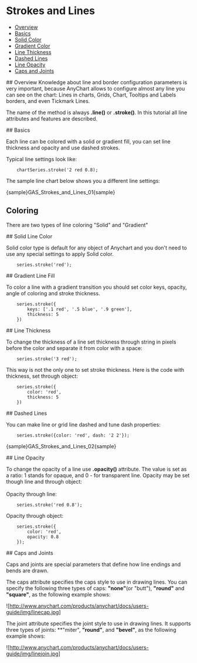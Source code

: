 # Strokes and Lines                                                                              

* [Overview](#overview)
* [Basics](#basics)
* [Solid Color](#solid)
* [Gradient Color](#gradient)
* [Line Thickness](#thickness)
* [Dashed Lines](#dashed)
* [Line Opacity](#opacity)
* [Caps and Joints](#caps-joints)
                          
<a name="overview"/>
## Overview
Knowledge about line and border configuration parameters is very important, because AnyChart allows to configure almost any line you can see on the chart: Lines in charts, Grids, Chart, Tooltips and Labels borders, and even Tickmark Lines.

The name of the method is always **.line()** or **.stroke()**.
In this tutorial all line attributes and features are described.

<a name="basics"/>
## Basics

Each line can be colored with a solid or gradient fill, you can set line thickness and opacity and use dashed strokes.

Typical line settings look like:

```
    chartSeries.stroke('2 red 0.8);
```
The sample line chart below shows you a different line settings:

{sample}GAS\_Strokes\_and\_Lines\_01{sample}


## Coloring

There are two types of line coloring "Solid" and "Gradient"

<a name="solid"/>
## Solid Line Color

Solid color type is default for any object of Anychart and you don't need to use any special settings to apply Solid color. <!--For more information see [Link in need]Coloring methods[/Link]-->

```
    series.stroke('red');
```

<a name="gradient"/>
## Gradient Line Fill

To color a line with a gradient transition you should set color keys, opacity, angle of coloring and stroke thickness. <!--Color keys can be found in [Link in need]Coloring methods[/Link]-->

```
    series.stroke({
        keys: ['.1 red', '.5 blue', '.9 green'],
        thickness: 5
    })
```

<a name="thickness"/>
## Line Thickness

To change the thickness of a line set thickness through string in pixels before the color and separate it from color with a space:

```
    series.stroke('3 red');
```
This way is not the only one to set stroke thickness. Here is the code with thickness, set through object:
```
    series.stroke({
        color: 'red',
        thickness: 5
    })
```

<a name="dashed"/>
## Dashed Lines

You can make line or grid line dashed and tune dash properties:

```
    series.stroke({color: 'red', dash: '2 2'});
```

{sample}GAS\_Strokes\_and\_Lines\_02{sample}

<a name="opacity"/>
## Line Opacity

To change the opacity of a line use **.opacity()** attribute. The value is set as a ratio: 1 stands for opaque, and 0 - for transparent line. Opacity may be set though line and through object:
<br/><br/>
Opacity through line:
```
    series.stroke('red 0.8');
```
Opacity through object:
```
    series.stroke({
        color: 'red', 
        opacity: 0.8
    });
```

<a name="caps-joints"/>
## Caps and Joints

Caps and joints are special parameters that define how line endings and bends are drawn.

The caps attribute specifies the caps style to use in drawing lines. You can specify the following three types of caps: **"none"**(or "butt"), **"round"** and **"square"**, as the following example shows:

![http://www.anychart.com/products/anychart/docs/users-guide/img/linecap.jpg]

The joint attribute specifies the joint style to use in drawing lines. It supports three types of joints: **"miter", **"round"**, and **"bevel"**, as the following example shows:

![http://www.anychart.com/products/anychart/docs/users-guide/img/linejoin.jpg]